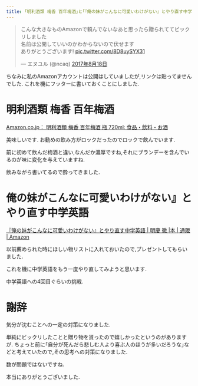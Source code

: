 ```yaml
---
title: ｢明利酒類 梅香 百年梅酒｣と｢『俺の妹がこんなに可愛いわけがない』とやり直す中学英語｣をプレゼントしてもらいました
---
```


<blockquote class="twitter-tweet" data-lang="ja"><p lang="ja" dir="ltr">こんな大きなものAmazonで頼んでないなあと思ったら贈られててビックリしました<br />名前は公開していいのかわからないので伏せます<br />ありがとうございます! <a href="https://t.co/8D8uySYX31">pic.twitter.com/8D8uySYX31</a></p>&mdash; エヌユル (@ncaq) <a href="https://twitter.com/ncaq/status/898473854560948224">2017年8月18日</a></blockquote>

ちなみに私のAmazonアカウントは公開はしていましたが,リンクは貼ってませんでした.
これを機にフッターに書いておくことにしました.

# 明利酒類 梅香 百年梅酒

[Amazon.co.jp： 明利酒類 梅香 百年梅酒 瓶 720ml: 食品・飲料・お酒](https://www.amazon.co.jp/dp/B002VZPE5I)

美味しいです.
お勧めの飲み方がロックだったのでロックで飲んでいます.

前に初めて飲んだ梅酒と違い,なんだか濃厚ですね,それにブランデーを含んでいるのが味に変化を与えていますね.

飲みながら書いてるので酔ってきました.

# 俺の妹がこんなに可愛いわけがない』とやり直す中学英語

[『俺の妹がこんなに可愛いわけがない』とやり直す中学英語 | 明慶 徹 |本 | 通販 | Amazon](https://www.amazon.co.jp/dp/4046025670/)

以前薦められた時にほしい物リストに入れておいたので,プレゼントしてもらいました.

これを機に中学英語をもう一度やり直してみようと思います.

中学英語への4回目ぐらいの挑戦.

# 謝辞

気分が沈むことへの一定の対策になりました.

単純にビックリしたことと贈り物を貰ったので嬉しかったというのがありますが.
ちょっと前に｢自分が死んだら悲しむ人より喜ぶ人のほうが多いだろうな｣などと考えていたので,その思考への対策になりました.

数が問題ではないですね.

本当にありがとうございました.
